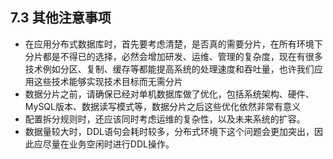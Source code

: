 ## 7.3 其他注意事项  
+ 在应用分布式数据库时，首先要考虑清楚，是否真的需要分片，在所有环境下分片都是不得已的选择，必然会增加研发、运维、管理的复杂度，现在有很多技术例如分区、复制、缓存等都能提高系统的处理速度和吞吐量，也许我们应用这些技术能够实现技术目标而无需分片
+ 数据分片之前，请确保已经对单机数据库做了优化，包括系统架构、硬件、MySQL版本、数据读写模式等，数据分片之后这些优化依然非常有意义
+ 配置拆分规则时，还应该同时考虑运维的复杂性，以及未来系统的扩容。
+ 数据量较大时，DDL语句会耗时较多，分布式环境下这个问题会更加突出，因此应尽量在业务空闲时进行DDL操作。
